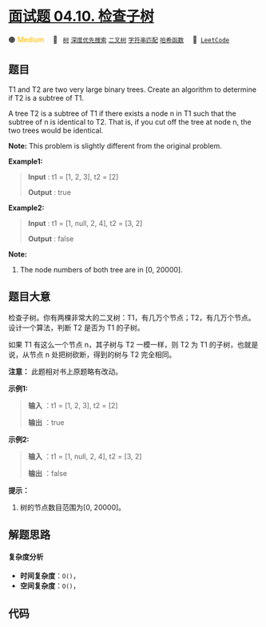 # [面试题 04.10. 检查子树](https://leetcode.cn/problems/check-subtree-lcci)

🟠 <font color=#ffb800>Medium</font>&emsp; 🔖&ensp; [`树`](/leetcode-js/outline/tag/tree.md) [`深度优先搜索`](/leetcode-js/outline/tag/depth-first-search.md) [`二叉树`](/leetcode-js/outline/tag/binary-tree.md) [`字符串匹配`](/leetcode-js/outline/tag/string-matching.md) [`哈希函数`](/leetcode-js/outline/tag/hash-function.md)&emsp; 🔗&ensp;[`LeetCode`](https://leetcode.cn/problems/check-subtree-lcci)

## 题目

T1 and T2 are two very large binary trees. Create an algorithm to determine if
T2 is a subtree of T1.

A tree T2 is a subtree of T1 if there exists a node n in T1 such that the
subtree of n is identical to T2. That is, if you cut off the tree at node n,
the two trees would be identical.

**Note:** This problem is slightly different from the original problem.

**Example1:**

> 
> 
> 
> 
> 
> **Input** : t1 = [1, 2, 3], t2 = [2]
> 
> **Output** : true

**Example2:**

> 
> 
> 
> 
> 
> **Input** : t1 = [1, null, 2, 4], t2 = [3, 2]
> 
> **Output** : false
> 
> 

**Note:**

  1. The node numbers of both tree are in [0, 20000].


## 题目大意

检查子树。你有两棵非常大的二叉树：T1，有几万个节点；T2，有几万个节点。设计一个算法，判断 T2 是否为 T1 的子树。

如果 T1 有这么一个节点 n，其子树与 T2 一模一样，则 T2 为 T1 的子树，也就是说，从节点 n 处把树砍断，得到的树与 T2 完全相同。

**注意：** 此题相对书上原题略有改动。

**示例1:**

> 
> 
> 
> 
> 
> **输入** ：t1 = [1, 2, 3], t2 = [2]
> 
> **输出** ：true
> 
> 

**示例2:**

> 
> 
> 
> 
> 
> **输入** ：t1 = [1, null, 2, 4], t2 = [3, 2]
> 
> **输出** ：false
> 
> 

**提示：**

  1. 树的节点数目范围为[0, 20000]。


## 解题思路

#### 复杂度分析

- **时间复杂度**：`O()`，
- **空间复杂度**：`O()`，

## 代码

```javascript

```
